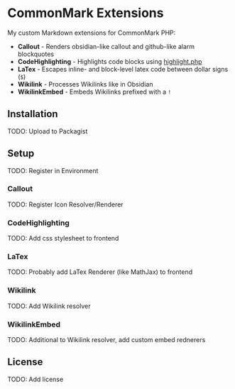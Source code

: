 # CommonMark Extensions

My custom Markdown extensions for CommonMark PHP:

- **Callout** - Renders obsidian-like callout and github-like alarm blockquotes
- **CodeHighlighting** - Highlights code blocks using [highlight.php](https://github.com/scrivo/highlight.php)
- **LaTex** - Escapes inline- and block-level latex code between dollar signs (`$`)
- **Wikilink** - Processes Wikilinks like in Obsidian
- **WikilinkEmbed** - Embeds Wikilinks prefixed with a `!`

## Installation

TODO: Upload to Packagist

## Setup

TODO: Register in Environment

### Callout

TODO: Register Icon Resolver/Renderer

### CodeHighlighting

TODO: Add css stylesheet to frontend

### LaTex

TODO: Probably add LaTex Renderer (like MathJax) to frontend

### Wikilink

TODO: Add Wikilink resolver

### WikilinkEmbed

TODO: Additional to Wikilink resolver, add custom embed rednerers

## License

TODO: Add license
